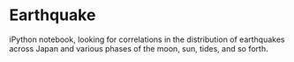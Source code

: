 # Earthquake
iPython notebook, looking for correlations in the distribution of earthquakes across Japan and various phases of the moon, sun, tides, and so forth.
